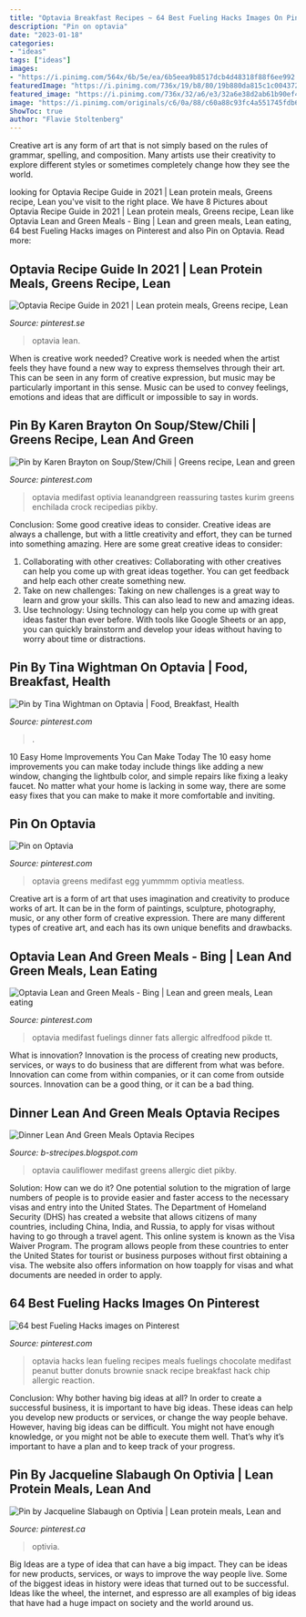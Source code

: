 ```yaml
---
title: "Optavia Breakfast Recipes ~ 64 Best Fueling Hacks Images On Pinterest"
description: "Pin on optavia"
date: "2023-01-18"
categories:
- "ideas"
tags: ["ideas"]
images:
- "https://i.pinimg.com/564x/6b/5e/ea/6b5eea9b8517dcb4d48318f88f6ee992.jpg"
featuredImage: "https://i.pinimg.com/736x/19/b8/80/19b880da815c1c004372e7b8e4c9e9fd.jpg"
featured_image: "https://i.pinimg.com/736x/32/a6/e3/32a6e38d2ab61b90ef426c5804fcf4ad.jpg"
image: "https://i.pinimg.com/originals/c6/0a/88/c60a88c93fc4a551745fdb6c9562aa83.png"
ShowToc: true
author: "Flavie Stoltenberg"
---
```



Creative art is any form of art that is not simply based on the rules of grammar, spelling, and composition. Many artists use their creativity to explore different styles or sometimes completely change how they see the world.

	

		
looking for Optavia Recipe Guide in 2021 | Lean protein meals, Greens recipe, Lean you've visit to the right place. We have 8 Pictures about Optavia Recipe Guide in 2021 | Lean protein meals, Greens recipe, Lean like Optavia Lean and Green Meals - Bing | Lean and green meals, Lean eating, 64 best Fueling Hacks images on Pinterest and also Pin on Optavia. Read more:
		
    
## Optavia Recipe Guide In 2021 | Lean Protein Meals, Greens Recipe, Lean

<img loading=lazy src="https://i.pinimg.com/736x/19/b8/80/19b880da815c1c004372e7b8e4c9e9fd.jpg" onerror="this.onerror=null;this.src='https://tse3.mm.bing.net/th?id=OIP.frD1CqWl0-IYf1jiAQRA6QHaNI&amp;pid=15.1';" alt="Optavia Recipe Guide in 2021 | Lean protein meals, Greens recipe, Lean">

_Source: pinterest.se_

>optavia lean. 

	

When is creative work needed?
Creative work is needed when the artist feels they have found a new way to express themselves through their art. This can be seen in any form of creative expression, but music may be particularly important in this sense. Music can be used to convey feelings, emotions and ideas that are difficult or impossible to say in words.

    
## Pin By Karen Brayton On Soup/Stew/Chili | Greens Recipe, Lean And Green

<img loading=lazy src="https://i.pinimg.com/736x/32/a6/e3/32a6e38d2ab61b90ef426c5804fcf4ad.jpg" onerror="this.onerror=null;this.src='https://tse3.mm.bing.net/th?id=OIP.8iJukwHnjwkdDLPkfx61dwHaIs&amp;pid=15.1';" alt="Pin by Karen Brayton on Soup/Stew/Chili | Greens recipe, Lean and green">

_Source: pinterest.com_

>optavia medifast optivia leanandgreen reassuring tastes kurim greens enchilada crock recipedias pikby. 

	

Conclusion: Some good creative ideas to consider.
Creative ideas are always a challenge, but with a little creativity and effort, they can be turned into something amazing. Here are some great creative ideas to consider: 
1. Collaborating with other creatives: Collaborating with other creatives can help you come up with great ideas together. You can get feedback and help each other create something new. 
2. Take on new challenges: Taking on new challenges is a great way to learn and grow your skills. This can also lead to new and amazing ideas. 
3. Use technology: Using technology can help you come up with great ideas faster than ever before. With tools like Google Sheets or an app, you can quickly brainstorm and develop your ideas without having to worry about time or distractions.

    
## Pin By Tina Wightman On Optavia | Food, Breakfast, Health

<img loading=lazy src="https://i.pinimg.com/originals/d5/f7/78/d5f77872609b129a9594ee2aec4d933e.png" onerror="this.onerror=null;this.src='https://tse4.mm.bing.net/th?id=OIP.N68mVLA6sP1NjQTzK5jqUAHaNL&amp;pid=15.1';" alt="Pin by Tina Wightman on Optavia | Food, Breakfast, Health">

_Source: pinterest.com_

>. 

	

10 Easy Home Improvements You Can Make Today
The 10 easy home improvements you can make today include things like adding a new window, changing the lightbulb color, and simple repairs like fixing a leaky faucet. No matter what your home is lacking in some way, there are some easy fixes that you can make to make it more comfortable and inviting.

    
## Pin On Optavia

<img loading=lazy src="https://i.pinimg.com/736x/0d/4f/6c/0d4f6c98e641b3c5881cb7d1896d9b97.jpg" onerror="this.onerror=null;this.src='https://tse2.mm.bing.net/th?id=OIP.4dDcE4QjFidKN0Zu-RjH5gHaIi&amp;pid=15.1';" alt="Pin on Optavia">

_Source: pinterest.com_

>optavia greens medifast egg yummmm optivia meatless. 

	

Creative art is a form of art that uses imagination and creativity to produce works of art. It can be in the form of paintings, sculpture, photography, music, or any other form of creative expression. There are many different types of creative art, and each has its own unique benefits and drawbacks.

    
## Optavia Lean And Green Meals - Bing | Lean And Green Meals, Lean Eating

<img loading=lazy src="https://i.pinimg.com/originals/c6/0a/88/c60a88c93fc4a551745fdb6c9562aa83.png" onerror="this.onerror=null;this.src='https://tse3.mm.bing.net/th?id=OIP.qZ3Wlu0xqx1B0KEvvKNXgwHaNI&amp;pid=15.1';" alt="Optavia Lean and Green Meals - Bing | Lean and green meals, Lean eating">

_Source: pinterest.com_

>optavia medifast fuelings dinner fats allergic alfredfood pikde tt. 

	

What is innovation?
Innovation is the process of creating new products, services, or ways to do business that are different from what was before. Innovation can come from within companies, or it can come from outside sources. Innovation can be a good thing, or it can be a bad thing.

    
## Dinner Lean And Green Meals Optavia Recipes

<img loading=lazy src="https://i.pinimg.com/564x/6b/5e/ea/6b5eea9b8517dcb4d48318f88f6ee992.jpg" onerror="this.onerror=null;this.src='https://tse3.mm.bing.net/th?id=OIP.reCWn_1tskEAxeTJXv7O1gHaNI&amp;pid=15.1';" alt="Dinner Lean And Green Meals Optavia Recipes">

_Source: b-strecipes.blogspot.com_

>optavia cauliflower medifast greens allergic diet pikby. 

	

Solution: How can we do it?
One potential solution to the migration of large numbers of people is to provide easier and faster access to the necessary visas and entry into the United States. The Department of Homeland Security (DHS) has created a website that allows citizens of many countries, including China, India, and Russia, to apply for visas without having to go through a travel agent. This online system is known as the Visa Waiver Program. The program allows people from these countries to enter the United States for tourist or business purposes without first obtaining a visa. The website also offers information on how toapply for visas and what documents are needed in order to apply.

    
## 64 Best Fueling Hacks Images On Pinterest

<img loading=lazy src="https://i.pinimg.com/736x/d7/32/08/d73208578496eef1e756da408e6f63dd.jpg" onerror="this.onerror=null;this.src='https://tse4.mm.bing.net/th?id=OIP.nz5n9rQYzQAZGV54CYi8wQHaNI&amp;pid=15.1';" alt="64 best Fueling Hacks images on Pinterest">

_Source: pinterest.com_

>optavia hacks lean fueling recipes meals fuelings chocolate medifast peanut butter donuts brownie snack recipe breakfast hack chip allergic reaction. 

	

Conclusion: Why bother having big ideas at all?
In order to create a successful business, it is important to have big ideas. These ideas can help you develop new products or services, or change the way people behave. However, having big ideas can be difficult. You might not have enough knowledge, or you might not be able to execute them well. That’s why it’s important to have a plan and to keep track of your progress.

    
## Pin By Jacqueline Slabaugh On Optivia | Lean Protein Meals, Lean And

<img loading=lazy src="https://i.pinimg.com/736x/92/27/1b/92271b2b819f228def3f7c6cc5fc80f9.jpg" onerror="this.onerror=null;this.src='https://tse2.mm.bing.net/th?id=OIP.O3kEl5e1byuZ_Fyko7AUrAHaNI&amp;pid=15.1';" alt="Pin by Jacqueline Slabaugh on Optivia | Lean protein meals, Lean and">

_Source: pinterest.ca_

>optivia. 

	

Big Ideas are a type of idea that can have a big impact. They can be ideas for new products, services, or ways to improve the way people live. Some of the biggest ideas in history were ideas that turned out to be successful. Ideas like the wheel, the internet, and espresso are all examples of big ideas that have had a huge impact on society and the world around us.

